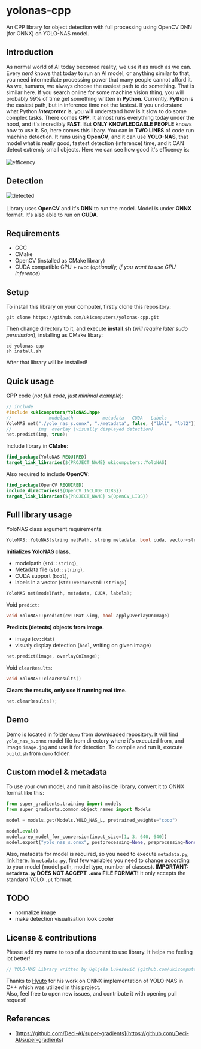 # yolonas-cpp
An CPP library for object detection with full processing using OpenCV DNN (for ONNX) on YOLO-NAS model.

## Introduction
As normal world of AI today becomed reality, we use it as much as we can. Every _nerd_ knows that today to run an AI model, or anything similar to that, you need intermediate processing power that many people cannot afford it. As we, humans, we always choose the easiest path to do something. That is similar here. If you search online for some machine vision thing, you will probably 99% of time get something written in **Python**. Currently, **Python** is the easiest path, but in inference time not the fastest. If you understand what Python **_Interpreter_** is, you will understand how is it slow to do some complex tasks. There comes **CPP**. It almost runs everything today under the hood, and it's incredibly **FAST**. But **ONLY KNOWLEDGABLE PEOPLE** knows how to use it. So, here comes this libary. You can in **TWO LINES** of code run machine detection. It runs using **OpenCV**, and it can use **YOLO-NAS**, that model what is really good, fastest detection (inference) time, and it CAN detect extremly small objects. Here we can see how good it's efficency is:<br><br>
![efficency](https://github.com/ukicomputers/yolonas-cpp/assets/84191191/3c991abb-e1ed-49da-9cc0-0c37fcab7fe8)

## Detection
![detected](https://github.com/ukicomputers/yolonas-cpp/assets/84191191/800d2aa9-e564-4cd5-a8c8-a38328711fbc)
<br><br>Library uses **OpenCV** and it's **DNN** to run the model. Model is under **ONNX** format. It's also able to run on **CUDA**.

## Requirements
- GCC
- CMake
- OpenCV (installed as CMake library)
- CUDA compatible GPU + `nvcc` (_optionally, if you want to use GPU inference_)

## Setup
To install this library on your computer, firstly clone this repository:
```console
git clone https://github.com/ukicomputers/yolonas-cpp.git
```
Then change directory to it, and execute **install.sh** (_will require later sudo permission_), installing as CMake libary:
```console
cd yolonas-cpp
sh install.sh
```
After that library will be installed!

## Quick usage
**CPP** code (_not full code, just minimal example_):
```cpp
// include
#include <ukicomputers/YoloNAS.hpp>
//              modelpath           metadata   CUDA   Labels
YoloNAS net("./yolo_nas_s.onnx", "./metadata", false, {"lbl1", "lbl2"});
//          img  overlay (visually displayed detection)
net.predict(img, true);
```
Include library in **CMake**:
```cmake
find_package(YoloNAS REQUIRED)
target_link_libraries(${PROJECT_NAME} ukicomputers::YoloNAS)
```
Also required to include **OpenCV**:
```cmake
find_package(OpenCV REQUIRED)
include_directories(${OpenCV_INCLUDE_DIRS})
target_link_libraries(${PROJECT_NAME} ${OpenCV_LIBS})
```

## Full library usage
YoloNAS class argument requirements:
```cpp
YoloNAS::YoloNAS(string netPath, string metadata, bool cuda, vector<string> lbls)
```
**Initializes YoloNAS class.**
- modelpath (`std::string`),
- Metadata file (`std::string`),
- CUDA support (`bool`),
- labels in a vector (`std::vector<std::string>`)
```cpp
YoloNAS net(modelPath, metadata, CUDA, labels);
```
Void `predict`:
```cpp
void YoloNAS::predict(cv::Mat &img, bool applyOverlayOnImage)
```
**Predicts (detects) objects from image.**
- image (`cv::Mat`)
- visualy display detection (`bool`, writing on given image)
```cpp
net.predict(image, overlayOnImage);
```

Void `clearResults`:
```cpp
void YoloNAS::clearResults()
```
**Clears the results, only use if running real time.**
```cpp
net.clearResults();
```

## Demo
Demo is located in folder `demo` from downloaded repository. It will find `yolo_nas_s.onnx` model file from directory where it's executed from, and image `image.jpg` and use it for detection. To compile and run it, execute `build.sh` from `demo` folder.

## Custom model & metadata
To use your own model, and run it also inside library, convert it to ONNX format like this:
```py
from super_gradients.training import models
from super_gradients.common.object_names import Models

model = models.get(Models.YOLO_NAS_L, pretrained_weights="coco")

model.eval()
model.prep_model_for_conversion(input_size=[1, 3, 640, 640])
model.export("yolo_nas_s.onnx", postprocessing=None, preprocessing=None)
```
Also, metadata for model is required, so you need to execute `metadata.py`, [link here](https://github.com/ukicomputers/yolonas-cpp/blob/main/metadata.py). In `metadata.py`, first few variables you need to change according to your model (model path, model type, number of classes). **IMPORTANT: `metadata.py` DOES NOT ACCEPT `.onnx` FILE FORMAT!** It only accepts the standard YOLO `.pt` format.

## TODO
- normalize image
- make detection visualisation look cooler

## License & contributions
Please add my name to top of a document to use library. It helps me feeling lot better!
```cpp
// YOLO-NAS Library written by Uglješa Lukešević (github.com/ukicomputers)
```
Thanks to [Hyuto](https://github.com/Hyuto) for his work on ONNX implementation of YOLO-NAS in C++ which was utilized in this project.<br>
Also, feel free to open new issues, and contribute it with opening pull request!

## References
- [https://github.com/Deci-AI/super-gradients](https://github.com/Deci-AI/super-gradients)
